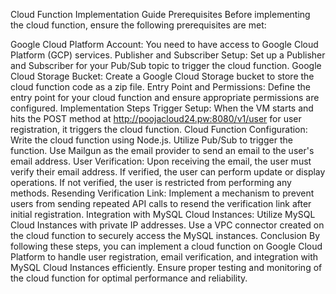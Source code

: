 Cloud Function Implementation Guide
Prerequisites
Before implementing the cloud function, ensure the following prerequisites are met:

Google Cloud Platform Account: You need to have access to Google Cloud Platform (GCP) services.
Publisher and Subscriber Setup: Set up a Publisher and Subscriber for your Pub/Sub topic to trigger the cloud function.
Google Cloud Storage Bucket: Create a Google Cloud Storage bucket to store the cloud function code as a zip file.
Entry Point and Permissions: Define the entry point for your cloud function and ensure appropriate permissions are configured.
Implementation Steps
Trigger Setup:
When the VM starts and hits the POST method at http://poojacloud24.pw:8080/v1/user for user registration, it triggers the cloud function.
Cloud Function Configuration:
Write the cloud function using Node.js.
Utilize Pub/Sub to trigger the function.
Use Mailgun as the email provider to send an email to the user's email address.
User Verification:
Upon receiving the email, the user must verify their email address.
If verified, the user can perform update or display operations.
If not verified, the user is restricted from performing any methods.
Resending Verification Link:
Implement a mechanism to prevent users from sending repeated API calls to resend the verification link after initial registration.
Integration with MySQL Cloud Instances:
Utilize MySQL Cloud Instances with private IP addresses.
Use a VPC connector created on the cloud function to securely access the MySQL instances.
Conclusion
By following these steps, you can implement a cloud function on Google Cloud Platform to handle user registration, email verification, and integration with MySQL Cloud Instances efficiently. Ensure proper testing and monitoring of the cloud function for optimal performance and reliability.